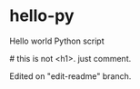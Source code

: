 # hello-py
Hello world Python script

\# this is not \<h1\>. just comment.

Edited on "edit-readme" branch.
